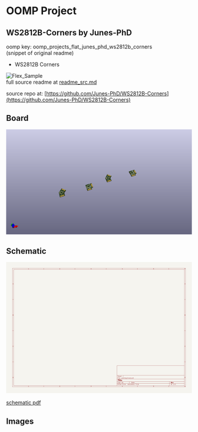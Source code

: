# OOMP Project  
## WS2812B-Corners  by Junes-PhD  
  
oomp key: oomp_projects_flat_junes_phd_ws2812b_corners  
(snippet of original readme)  
  
- WS2812B Corners  
  
![Flex_Sample](/Example.jpg)  
  full source readme at [readme_src.md](readme_src.md)  
  
source repo at: [https://github.com/Junes-PhD/WS2812B-Corners](https://github.com/Junes-PhD/WS2812B-Corners)  
## Board  
  
[![working_3d.png](working_3d_600.png)](working_3d.png)  
## Schematic  
  
[![working_schematic.png](working_schematic_600.png)](working_schematic.png)  
  
[schematic pdf](working_schematic.pdf)  
## Images  
